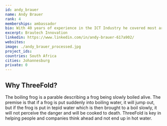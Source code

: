 ```yaml
---
id: andy_brauer
name: Andy Brauer
rank: 4
memberships: ambassador
bio: With 40 years of experience in the ICT Industry he covered most areas including Electronics, Telecommunications, Software Development, Business Development, and Innovation and with roles of Executive Director, Technical Director, Chief Information Officer and Chief Technology Officer. He also served on the Meraka Advisory Panel at the Council for Scientific and Industrial research in South Africa and as an advisor to Enterprise Ireland.   Previously Chief Technology Officer of Business Connexion, the largest Information and Communications technology company in Africa. Currently focused on Self Healing Technology, Deep Learning, as well an advance renewable energy. He has received Citation Awards for innovation.  His philosophy is to keep on learning.
excerpt: Brautech Innovation
linkedin: https://www.linkedin.com/in/andy-brauer-617a902/
websites: 
image: ./andy_brauer_processed.jpg
project_ids: 
countries: South Africa
cities: Johannesburg
private: 0
---
```


## Why ThreeFold?
The boiling frog is a parable describing a frog being slowly boiled alive. The premise is that if a frog is put suddenly into boiling water, it will jump out, but if the frog is put in tepid water which is then brought to a boil slowly, it will not perceive the danger and will be cooked to death. ThreeFold is key in helping people and companies think ahead and not end up in hot water.

